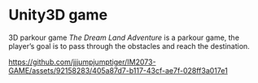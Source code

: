 # Unity3D game
 3D parkour game
 <em>The Dream Land Adventure</em> is a parkour game, the player’s goal is to pass through the obstacles and reach the destination.

https://github.com/jjjumpjumptiger/IM2073-GAME/assets/92158283/405a87d7-b117-43cf-ae7f-028ff3a017e1

